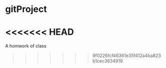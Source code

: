 

# gitProject
<<<<<<< HEAD
=======
A homwork of class
>>>>>>> 9f0226fcf46361e35f412a4ba823b1cec3634919

